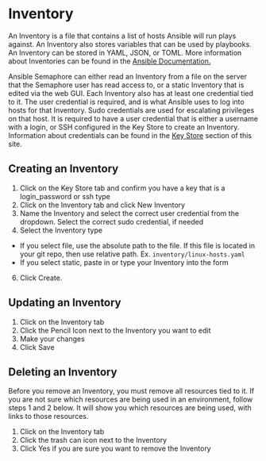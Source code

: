 # Inventory

An Inventory is a file that contains a list of hosts Ansible will run plays against.
An Inventory also stores variables that can be used by playbooks. An Inventory can be stored in YAML, JSON, or TOML.
More information about Inventories can be found in the [Ansible Documentation.](https://docs.ansible.com/ansible/latest/inventory_guide/intro_inventory.html)

Ansible Semaphore can either read an Inventory from a file on the server that the Semaphore user has read access to, or a static Inventory that is edited via the web GUI.
Each Inventory also has at least one credential tied to it.
The user credential is required, and is what Ansible uses to log into hosts for that Inventory. Sudo credentials are used for escalating privileges on that host.
It is required to have a user credential that is either a username with a login, or SSH configured in the Key Store to create an Inventory.
Information about credentials can be found in the [Key Store](key-store.md) section of this site.

## Creating an Inventory 
1. Click on the Key Store tab and confirm you have a key that is a login_password or ssh type
2. Click on the Inventory tab and click New Inventory
4. Name the Inventory and select the correct user credential from the dropdown. Select the correct sudo credential, if needed
5. Select the Inventory type
  * If you select file, use the absolute path to the file. If this file is located in your git repo, then use relative path. Ex. `inventory/linux-hosts.yaml`
  * If you select static, paste in or type your Inventory into the form
6. Click Create.

## Updating an Inventory
1. Click on the Inventory tab
2. Click the Pencil Icon next to the Inventory you want to edit
3. Make your changes
4. Click Save

## Deleting an Inventory
Before you remove an Inventory, you must remove all resources tied to it.
If you are not sure which resources are being used in an environment, follow steps 1 and 2 below. It will show you which resources are being used, with links to those resources.

1. Click on the Inventory tab
2. Click the trash can icon next to the Inventory
3. Click Yes if you are sure you want to remove the Inventory
